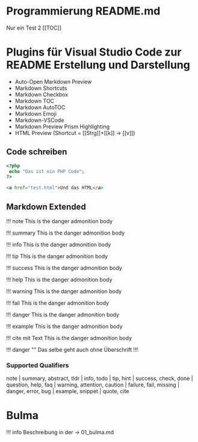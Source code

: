 # Programmierung README.md
Nur ein Test 2
[[TOC]]

# Plugins für Visual Studio Code zur README Erstellung und Darstellung

* Auto-Open Markdown Preview
* Markdown Shortcuts
* Markdown Checkbox
* Markdown TOC
* Markdown AutoTOC
* Markdown Emoji
* Markdown-VSCode
* Markdown Preview Prism Highlighting
* HTML Preview (Shortcut = [[Strg]]+[[k]] -> [[v]])

## Code schreiben

```php
<?php
 echo "Das ist ein PHP Code";
?>
```

```html
<a href="test.html">Und das HTML</a>
```

## Markdown Extended

!!! note 
    This is the danger admonition body

!!! summary 
    This is the danger admonition body

!!! info 
    This is the danger admonition body

!!! tip 
    This is the danger admonition body

!!! success 
    This is the danger admonition body

!!! help 
    This is the danger admonition body

!!! warning 
    This is the danger admonition body

!!! fail 
    This is the danger admonition body

!!! danger 
    This is the danger admonition body

!!! example 
    This is the danger admonition body

!!! cite mit Text
    This is the danger admonition body

!!! danger ""
    Das selbe geht auch ohne Überschrift !!!

### Supported Qualifiers
note | summary, abstract, tldr | info, todo | tip, hint | success, check, done | question, help, faq | warning, attention, caution | failure, fail, missing | danger, error, bug | example, snippet | quote, cite

# Bulma 

!!! info 
    Beschreibung in der -> 01_bulma.md